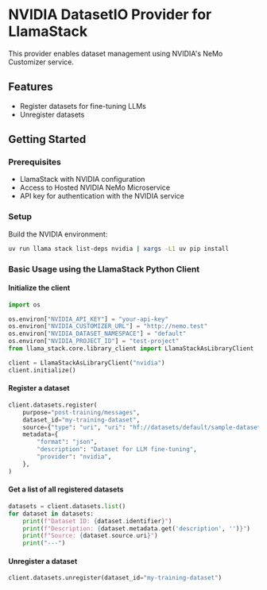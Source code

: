 # NVIDIA DatasetIO Provider for LlamaStack

This provider enables dataset management using NVIDIA's NeMo Customizer service.

## Features

- Register datasets for fine-tuning LLMs
- Unregister datasets

## Getting Started

### Prerequisites

- LlamaStack with NVIDIA configuration
- Access to Hosted NVIDIA NeMo Microservice
- API key for authentication with the NVIDIA service

### Setup

Build the NVIDIA environment:

```bash
uv run llama stack list-deps nvidia | xargs -L1 uv pip install
```

### Basic Usage using the LlamaStack Python Client

#### Initialize the client

```python
import os

os.environ["NVIDIA_API_KEY"] = "your-api-key"
os.environ["NVIDIA_CUSTOMIZER_URL"] = "http://nemo.test"
os.environ["NVIDIA_DATASET_NAMESPACE"] = "default"
os.environ["NVIDIA_PROJECT_ID"] = "test-project"
from llama_stack.core.library_client import LlamaStackAsLibraryClient

client = LlamaStackAsLibraryClient("nvidia")
client.initialize()
```

#### Register a dataset

```python
client.datasets.register(
    purpose="post-training/messages",
    dataset_id="my-training-dataset",
    source={"type": "uri", "uri": "hf://datasets/default/sample-dataset"},
    metadata={
        "format": "json",
        "description": "Dataset for LLM fine-tuning",
        "provider": "nvidia",
    },
)
```

#### Get a list of all registered datasets

```python
datasets = client.datasets.list()
for dataset in datasets:
    print(f"Dataset ID: {dataset.identifier}")
    print(f"Description: {dataset.metadata.get('description', '')}")
    print(f"Source: {dataset.source.uri}")
    print("---")
```

#### Unregister a dataset

```python
client.datasets.unregister(dataset_id="my-training-dataset")
```
